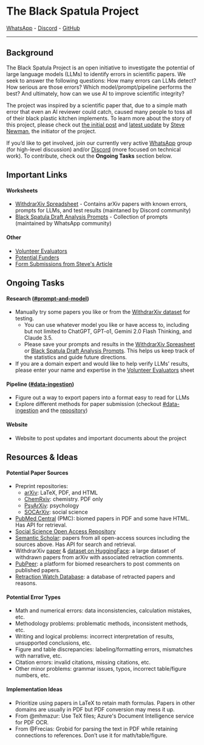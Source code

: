 # The Black Spatula Project
[WhatsApp](https://chat.whatsapp.com/DRkjqk1pwTu1pDXC9oeC0q) - [Discord](https://discord.com/invite/tPPRamzC) - [GitHub](https://github.com/The-Black-Spatula-Project)

---

## Background
The Black Spatula Project is an open initiative to investigate the potential of large language models (LLMs) to identify errors in scientific papers. We seek to answer the following questions: How many errors can LLMs detect? How serious are those errors? Which model/prompt/pipeline performs the best? And ultimately, how can we use AI to improve scientific integrity?

The project was inspired by a scientific paper that, due to a simple math error that even an AI reviewer could catch, caused many people to toss all of their black plastic kitchen implements. To learn more about the story of this project, please check out [the initial post](https://amistrongeryet.substack.com/p/the-black-spatula-project) and [latest update](https://amistrongeryet.substack.com/p/black-spatula-day-five) by [Steve Newman](https://x.com/snewmanpv), the initiator of the project.

If you’d like to get involved, join our currently very active [WhatsApp](https://chat.whatsapp.com/DRkjqk1pwTu1pDXC9oeC0q) group (for high-level discussion) and/or [Discord](https://discord.com/invite/tPPRamzC) (more focused on technical work). To contribute, check out the **Ongoing Tasks** section below.

## Important Links

#### Worksheets
- [WithdrarXiv Spreadsheet](https://docs.google.com/spreadsheets/d/1Eo5BH_shOZXKf63_kA7cuDXTBkva0vteB9CBAddq2TI/edit?usp=sharing) - Contains arXiv papers with known errors, prompts for LLMs, and test results (maintaned by Discord community)
- [Black Spatula Draft Analysis Prompts](https://docs.google.com/spreadsheets/d/1IHGQ5s9b6U6cofYsvYEm3ITEf9MrwsMZpqV48FJnyV0/edit?usp=sharing) - Collection of prompts (maintained by WhatsApp community)

#### Other
- [Volunteer Evaluators](https://docs.google.com/spreadsheets/d/1CrkXS2WMx3a5mf5fVC_oSVJYEo3dgYZqAfm6GXX4htA)
- [Potential Funders](https://docs.google.com/spreadsheets/d/1tHEp3nMFgb26um6vBV8Ok2hOTCz8oq9rjMsFoRK38VE)
- [Form Submissions from Steve's Article](https://docs.google.com/spreadsheets/d/1wXZdt3a5_RsLFdKPs6KBr3YtE5D2nLvpJatxMYDQ2Ig)

## Ongoing Tasks

#### Research ([#prompt-and-model](https://discord.com/channels/1318622366322131015/1318756579113304074))
- Manually try some papers you like or from the [WithdrarXiv dataset](https://huggingface.co/datasets/darpa-scify/withdrarxiv) for testing.
    - You can use whatever model you like or have access to, including but not limited to ChatGPT, GPT-o1, Gemini 2.0 Flash Thinking, and Claude 3.5.
    - Please save your prompts and results in the [WithdrarXiv Spreasheet](https://docs.google.com/spreadsheets/d/1Eo5BH_shOZXKf63_kA7cuDXTBkva0vteB9CBAddq2TI/edit?usp=sharing) or [Black Spatula Draft Analysis Prompts](https://docs.google.com/spreadsheets/d/1IHGQ5s9b6U6cofYsvYEm3ITEf9MrwsMZpqV48FJnyV0/edit?usp=sharing). This helps us keep track of the statistics and guide future directions.
- If you are a domain expert and would like to help verify LLMs’ results, please enter your name and expertise in the [Volunteer Evaluators](https://docs.google.com/spreadsheets/d/1CrkXS2WMx3a5mf5fVC_oSVJYEo3dgYZqAfm6GXX4htA) sheet

#### Pipeline ([#data-ingestion](https://discord.com/channels/1318622366322131015/1318643155419009024))
- Figure out a way to export papers into a format easy to read for LLMs
- Explore different methods for paper submission (checkout [#data-ingestion](https://discord.com/channels/1318622366322131015/1318643155419009024) and the [repository](https://github.com/anusheel/black-spatula-project))

#### Website
- Website to post updates and important documents about the project

## Resources & Ideas

#### Potential Paper Sources
- Preprint repositories:
    - [arXiv](https://arxiv.org/): LaTeX, PDF, and HTML
    - [ChemRxiv](https://chemrxiv.org/engage/chemrxiv/public-dashboard): chemistry. PDF only
    - [PsyArXiv](https://osf.io/preprints/psyarxiv): psychology
    - [SOCArXiv](https://osf.io/preprints/socarxiv): social science
- [PubMed Central](https://pmc.ncbi.nlm.nih.gov/) (PMC): biomed papers in PDF and some have HTML. Has API for retrieval.
- [Social Science Open Access Repository](https://www.gesis.org/en/ssoar)
- [Semantic Scholar](https://www.semanticscholar.org/): papers from all open-access sources including the sources above. Has API for search and retrieval.
- WithdrarXiv [paper](https://arxiv.org/abs/2412.03775) & [dataset on HuggingFace](https://huggingface.co/datasets/darpa-scify/withdrarxiv): a large dataset of withdrawn papers from arXiv with associated retraction comments.
- [PubPeer](https://pubpeer.com/): a platform for biomed researchers to post comments on published papers.
- [Retraction Watch Database](https://retractiondatabase.org/RetractionSearch.aspx?): a database of retracted papers and reasons.

#### Potential Error Types
- Math and numerical errors: data inconsistencies, calculation mistakes, etc.
- Methodology problems: problematic methods, inconsistent methods, etc.
- Writing and logical problems: incorrect interpretation of results, unsupported conclusions, etc.
- Figure and table discrepancies: labeling/formatting errors, mismatches with narrative, etc.
- Citation errors: invalid citations, missing citations, etc.
- Other minor problems: grammar issues, typos, incorrect table/figure numbers, etc.

#### Implementation Ideas
- Prioritize using papers in LaTeX to retain math formulas. Papers in other domains are usually in PDF but PDF conversion may mess it up.
- From @mhmazur: Use TeX files; Azure's Document Intelligence service for PDF OCR.
- From @Frecias: Grobid for parsing the text in PDF while retaining connections to references. Don’t use it for math/table/figure.
